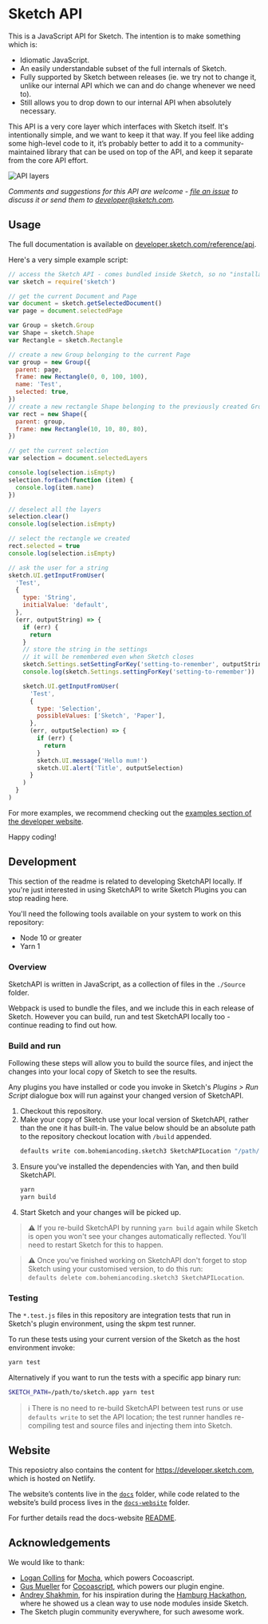 # Sketch API

This is a JavaScript API for Sketch. The intention is to make something which is:

- Idiomatic JavaScript.
- An easily understandable subset of the full internals of Sketch.
- Fully supported by Sketch between releases (ie. we try not to change it, unlike our internal API which we can and do change whenever we need to).
- Still allows you to drop down to our internal API when absolutely necessary.

This API is a very core layer which interfaces with Sketch itself. It's intentionally simple, and we want to keep it that way. If you feel like adding some high-level code to it, it’s probably better to add it to a community-maintained library that can be used on top of the API, and keep it separate from the core API effort.

![API layers](https://cloud.githubusercontent.com/assets/206306/19645098/f7d3615c-99ea-11e6-962a-439fb553bf2d.png)

_Comments and suggestions for this API are welcome - [file an issue](https://github.com/sketch-hq/SketchAPI/issues) to discuss it or send them to developer@sketch.com._

## Usage

The full documentation is available on [developer.sketch.com/reference/api](https://developer.sketch.com/reference/api).

Here's a very simple example script:

```js
// access the Sketch API - comes bundled inside Sketch, so no "installation" is required
var sketch = require('sketch')

// get the current Document and Page
var document = sketch.getSelectedDocument()
var page = document.selectedPage

var Group = sketch.Group
var Shape = sketch.Shape
var Rectangle = sketch.Rectangle

// create a new Group belonging to the current Page
var group = new Group({
  parent: page,
  frame: new Rectangle(0, 0, 100, 100),
  name: 'Test',
  selected: true,
})
// create a new rectangle Shape belonging to the previously created Group
var rect = new Shape({
  parent: group,
  frame: new Rectangle(10, 10, 80, 80),
})

// get the current selection
var selection = document.selectedLayers

console.log(selection.isEmpty)
selection.forEach(function (item) {
  console.log(item.name)
})

// deselect all the layers
selection.clear()
console.log(selection.isEmpty)

// select the rectangle we created
rect.selected = true
console.log(selection.isEmpty)

// ask the user for a string
sketch.UI.getInputFromUser(
  'Test',
  {
    type: 'String',
    initialValue: 'default',
  },
  (err, outputString) => {
    if (err) {
      return
    }
    // store the string in the settings
    // it will be remembered even when Sketch closes
    sketch.Settings.setSettingForKey('setting-to-remember', outputString)
    console.log(sketch.Settings.settingForKey('setting-to-remember'))

    sketch.UI.getInputFromUser(
      'Test',
      {
        type: 'Selection',
        possibleValues: ['Sketch', 'Paper'],
      },
      (err, outputSelection) => {
        if (err) {
          return
        }
        sketch.UI.message('Hello mum!')
        sketch.UI.alert('Title', outputSelection)
      }
    )
  }
)
```

For more examples, we recommend checking out the [examples section of the developer website](https://developer.sketch.com/examples/).

Happy coding!

## Development

This section of the readme is related to developing SketchAPI locally. If you're just interested in using SketchAPI to write Sketch Plugins you can stop reading here.

You'll need the following tools available on your system to work on this repository:

- Node 10 or greater
- Yarn 1

### Overview

SketchAPI is written in JavaScript, as a collection of files in the `./Source` folder.

Webpack is used to bundle the files, and we include this in each release of Sketch. However you can build, run and test SketchAPI locally too - continue reading to find out how.

### Build and run

Following these steps will allow you to build the source files, and inject the changes into your local copy of Sketch to see the results.

Any plugins you have installed or code you invoke in Sketch's _Plugins > Run Script_ dialogue box will run against your changed version of SketchAPI.

1. Checkout this repository.
1. Make your copy of Sketch use your local version of SketchAPI, rather than the one it has built-in. The value below should be an absolute path to the repository checkout location with `/build` appended.
   ```sh
   defaults write com.bohemiancoding.sketch3 SketchAPILocation "/path/to/your/SketchAPI/build"
   ```
1. Ensure you've installed the dependencies with Yan, and then build SketchAPI.
   ```sh
   yarn
   yarn build
   ```
1. Start Sketch and your changes will be picked up.

> ⚠️ If you re-build SketchAPI by running `yarn build` again while Sketch is open you won't see your changes automatically reflected. You'll need to restart Sketch for this to happen.

> ⚠️ Once you've finished working on SketchAPI don't forget to stop Sketch using your customised version, to do this run:<br/>`defaults delete com.bohemiancoding.sketch3 SketchAPILocation`.

### Testing

The `*.test.js` files in this repository are integration tests that run in Sketch's plugin environment, using the skpm test runner.

To run these tests using your current version of the Sketch as the host environment invoke:

```bash
yarn test
```

Alternatively if you want to run the tests with a specific app binary run:

```bash
SKETCH_PATH=/path/to/sketch.app yarn test
```

> ℹ️ There is no need to re-build SketchAPI between test runs or use `defaults write` to set the API location; the test runner handles re-compiling test and source files and injecting them into Sketch.

## Website

This reposiotry also contains the content for https://developer.sketch.com, which is hosted on Netlify.

The website’s contents live in the [`docs`](./docs) folder, while code related to the website’s build process lives in the [`docs-website`](./docs-website) folder.

For further details read the docs-website [README](./docs-website/README.md).

## Acknowledgements

We would like to thank:

- [Logan Collins](https://github.com/logancollins) for [Mocha](https://github.com/logancollins/Mocha), which powers Cocoascript.
- [Gus Mueller](https://github.com/ccgus) for [Cocoascript](https://github.com/ccgus/CocoaScript), which powers our plugin engine.
- [Andrey Shakhmin](https://github.com/turbobabr), for his inspiration during the [Hamburg Hackathon](http://designtoolshackday.com), where he showed us a clean way to use node modules inside Sketch.
- The Sketch plugin community everywhere, for such awesome work.

